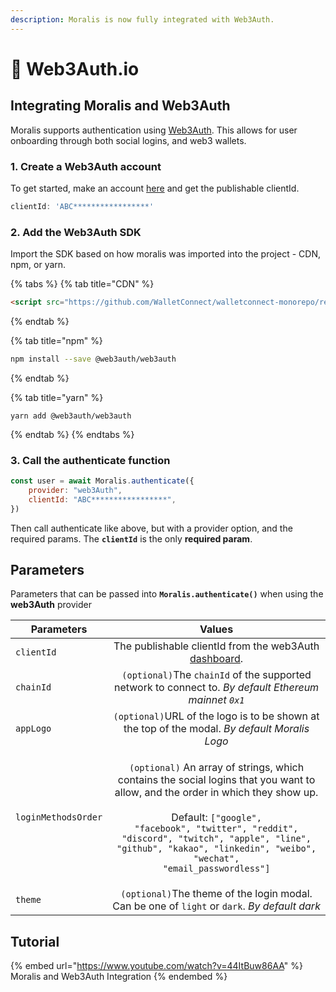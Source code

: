 ```yaml
---
description: Moralis is now fully integrated with Web3Auth.
---
```


# 🔑 Web3Auth.io

## Integrating Moralis and Web3Auth

Moralis supports authentication using [Web3Auth](https://web3auth.io). This allows for user onboarding through both social logins, and web3 wallets.

### 1. Create a Web3Auth account

To get started, make an account [here](https://dashboard.web3auth.io) and get the publishable clientId.

```javascript
clientId: 'ABC*****************'
```

### 2. Add the Web3Auth SDK

Import the SDK based on how moralis was imported into the project - CDN, npm, or yarn.

{% tabs %}
{% tab title="CDN" %}
```html
<script src="https://github.com/WalletConnect/walletconnect-monorepo/releases/download/1.7.1/web3-provider.min.js"></script>
```
{% endtab %}

{% tab title="npm" %}
```bash
npm install --save @web3auth/web3auth
```
{% endtab %}

{% tab title="yarn" %}
```
yarn add @web3auth/web3auth
```
{% endtab %}
{% endtabs %}

### 3. Call the authenticate function

```javascript
const user = await Moralis.authenticate({
	provider: "web3Auth",
	clientId: "ABC*****************",
})
```

Then call authenticate like above, but with a provider option, and the required params. The **`clientId`** is the only **required param**.

## Parameters

Parameters that can be passed into **`Moralis.authenticate()`** when using the **web3Auth** provider

| Parameters          |                                                                                                                                                                  Values                                                                                                                                                                  |
| ------------------- | :--------------------------------------------------------------------------------------------------------------------------------------------------------------------------------------------------------------------------------------------------------------------------------------------------------------------------------------: |
| `clientId`          |                                                                                                                               The publishable clientId from the web3Auth [dashboard](https://web3auth.io).                                                                                                                               |
| `chainId`           |                                                                                                                   `(optional)`The `chainId` of the supported network to connect to. _By default Ethereum mainnet `0x1`_                                                                                                                  |
| `appLogo`           |                                                                                                                       `(optional)`URL of the logo is to be shown at the top of the modal. _By default Moralis Logo_                                                                                                                      |
| `loginMethodsOrder` | <p><code>(optional)</code> An array of strings, which contains the social logins that you want to allow, and the order in which they show up.<br><br>Default: <code>["google", "facebook", "twitter", "reddit", "discord", "twitch", "apple", "line", "github", "kakao", "linkedin", "weibo", "wechat", "email_passwordless"]</code></p> |
| `theme`             |                                                                                                                       `(optional)`The theme of the login modal. Can be one of `light` or `dark`. _By default dark_                                                                                                                       |

## Tutorial

{% embed url="https://www.youtube.com/watch?v=44ItBuw86AA" %}
Moralis and Web3Auth Integration
{% endembed %}
